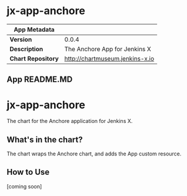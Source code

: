 # jx-app-anchore

|App Metadata||
|---|---|
| **Version** | 0.0.4 |
| **Description** | The Anchore App for Jenkins X |
| **Chart Repository** | http://chartmuseum.jenkins-x.io |

## App README.MD

# jx-app-anchore

The chart for the Anchore application for Jenkins X.

## What's in the chart?

The chart wraps the Anchore chart, and adds the App custom resource.

## How to Use 
[coming soon]
